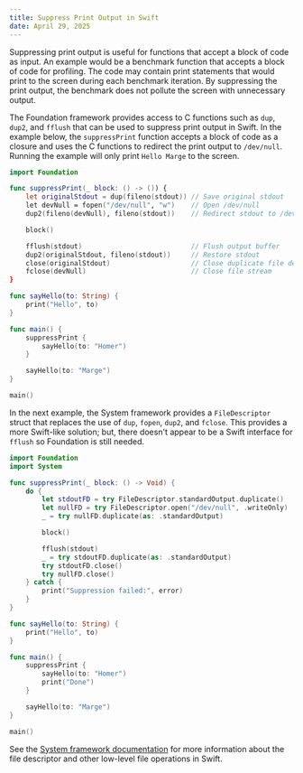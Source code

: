 ```yaml
---
title: Suppress Print Output in Swift
date: April 29, 2025
---
```


Suppressing print output is useful for functions that accept a block of code as input. An example
would be a benchmark function that accepts a block of code for profiling. The code may contain
print statements that would print to the screen during each benchmark iteration. By suppressing the
print output, the benchmark does not pollute the screen with unnecessary output.

The Foundation framework provides access to C functions such as `dup`, `dup2`, and `fflush` that can
be used to suppress print output in Swift. In the example below, the `suppressPrint` function
accepts a block of code as a closure and uses the C functions to redirect the print output to
`/dev/null`. Running the example will only print `Hello Marge` to the screen.

```swift
import Foundation

func suppressPrint(_ block: () -> ()) {
    let originalStdout = dup(fileno(stdout)) // Save original stdout
    let devNull = fopen("/dev/null", "w")    // Open /dev/null
    dup2(fileno(devNull), fileno(stdout))    // Redirect stdout to /dev/null

    block()

    fflush(stdout)                           // Flush output buffer
    dup2(originalStdout, fileno(stdout))     // Restore stdout
    close(originalStdout)                    // Close duplicate file descriptor
    fclose(devNull)                          // Close file stream
}

func sayHello(to: String) {
    print("Hello", to)
}

func main() {
    suppressPrint {
        sayHello(to: "Homer")
    }

    sayHello(to: "Marge")
}

main()
```

In the next example, the System framework provides a `FileDescriptor` struct that replaces the use
of `dup`, `fopen`, `dup2`, and `fclose`. This provides a more Swift-like solution; but, there
doesn't appear to be a Swift interface for `fflush` so Foundation is still needed.

```swift
import Foundation
import System

func suppressPrint(_ block: () -> Void) {
    do {
        let stdoutFD = try FileDescriptor.standardOutput.duplicate()
        let nullFD = try FileDescriptor.open("/dev/null", .writeOnly)
        _ = try nullFD.duplicate(as: .standardOutput)

        block()

        fflush(stdout)
        _ = try stdoutFD.duplicate(as: .standardOutput)
        try stdoutFD.close()
        try nullFD.close()
    } catch {
        print("Suppression failed:", error)
    }
}

func sayHello(to: String) {
    print("Hello", to)
}

func main() {
    suppressPrint {
        sayHello(to: "Homer")
        print("Done")
    }

    sayHello(to: "Marge")
}

main()
```

See the [System framework documentation](https://developer.apple.com/documentation/system) for more
information about the file descriptor and other low-level file operations in Swift.
